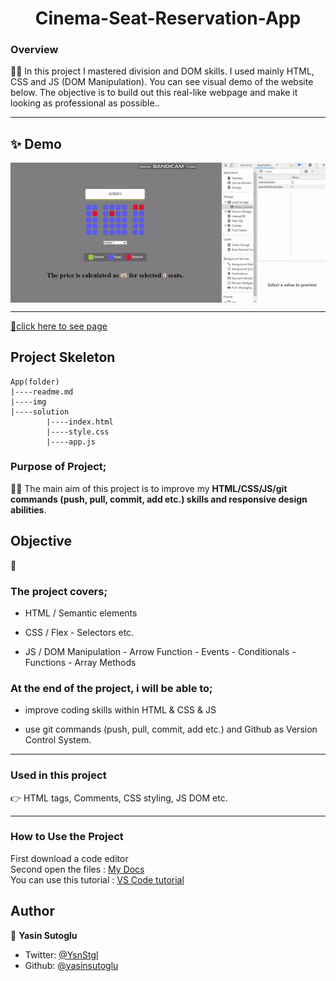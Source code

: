 <h1 align="center">Cinema-Seat-Reservation-App</h1>

<h3>Overview</h3>
👨‍💻 In this project I mastered division and DOM skills. I used mainly HTML, CSS and JS (DOM Manipulation). You can see visual demo of the website below. The objective is to build out this real-like webpage and make it looking as professional as possible..
<hr>

## ✨ Demo

 <p align="center">
  <img width="700" align="center" src="./img/readme.gif" alt="demo"/>   
</p>

<!-- ![Alt text](https://giphy.com/peekasso)  -->

<hr>

[📍click here to see page](https://yasinsutoglu.github.io/Cinema-Seat-Reservation-App/)

<!-- ------------------------------------------------------ -->

## Project Skeleton 

```
App(folder)
|----readme.md              
|----img           
|----solution
        |----index.html  
        |----style.css 
        |----app.js  
```

<!-- --------------------------------------- -->
### Purpose of Project;

👨‍💻 The main aim of this project is to improve my <b>HTML/CSS/JS/git commands (push, pull, commit, add etc.) skills and responsive design abilities</b>.


## Objective

🎯

### The project covers;

- HTML / Semantic elements 

- CSS /  Flex - Selectors etc.

- JS / DOM Manipulation - Arrow Function - Events - Conditionals - Functions - Array Methods
### At the end of the project, i will be able to;

- improve coding skills within HTML & CSS & JS

- use git commands (push, pull, commit, add etc.) and Github as Version Control System.

<hr>
<h3>Used in this project</h3>

👉 HTML tags, Comments, CSS styling, JS DOM etc.


<hr>
<h3>How to Use the Project</h3>
<span>First download a code editor </span>
<br><span>Second open the files : </span><a href='https://github.com/yasinsutoglu/parallax-page'>My Docs</a>
<br><span>You can use this tutorial : </span><a href='https://www.youtube.com/watch?v=fJEbVCrEMSE'>VS Code tutorial</a>

<!-- ------------------------------------------------------------------------- -->
<!-- ## 🚀 Usage

Make sure you have [npx](https://www.npmjs.com/package/npx) installed (`npx` is shipped by default since npm `5.2.0`)

Just run the following command at the root of your project and answer questions:

```sh
npx readme-md-generator
```

Or use default values for all questions (`-y`):

```sh
npx readme-md-generator -y
```

Use your own `ejs` README template (`-p`):

```sh
npx readme-md-generator -p path/to/my/own/template.md
```

You can find [ejs README template examples here](https://github.com/kefranabg/readme-md-generator/tree/master/templates). -->

<!-- -------------------------------------------------------------------------- -->

<!-- ## Code Contributors

This project exists thanks to all the people who contribute. [[Contribute](CONTRIBUTING.md)].
<a href="https://github.com/kefranabg/readme-md-generator/graphs/contributors"><img src="https://opencollective.com/readme-md-generator/contributors.svg?width=890&button=false" /></a>
 -->

<!-- ## 🤝 Contributing

Contributions, issues and feature requests are welcome.<br />
Feel free to check [issues page](https://github.com/kefranabg/readme-md-generator/issues) if you want to contribute.<br />
[Check the contributing guide](./CONTRIBUTING.md).<br /> -->


<!-- ------------------------------------------------------------------------------------- -->
## Author

👤 **Yasin Sutoglu**

- Twitter: [@YsnStgl](https://twitter.com/YsnStgl)
- Github: [@yasinsutoglu](https://github.com/yasinsutoglu)

